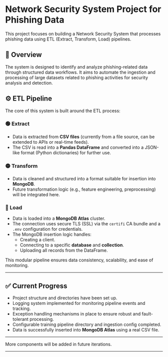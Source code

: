 # Network Security System Project for Phishing Data

This project focuses on building a Network Security System that processes phishing data using ETL (Extract, Transform, Load) pipelines.

## 📌 Overview

The system is designed to identify and analyze phishing-related data through structured data workflows. It aims to automate the ingestion and processing of large datasets related to phishing activities for security analysis and detection.

## ⚙️ ETL Pipeline

The core of this system is built around the ETL process:

### 🟢 Extract
- Data is extracted from **CSV files** (currently from a file source, can be extended to APIs or real-time feeds).
- The CSV is read into a **Pandas DataFrame** and converted into a JSON-like format (Python dictionaries) for further use.

### 🟡 Transform
- Data is cleaned and structured into a format suitable for insertion into **MongoDB**.
- Future transformation logic (e.g., feature engineering, preprocessing) will be integrated here.

### 🔵 Load
- Data is loaded into a **MongoDB Atlas** cluster.
- The connection uses secure TLS (SSL) via the `certifi` CA bundle and a `.env` configuration for credentials.
- The MongoDB insertion logic handles:
  - Creating a client.
  - Connecting to a specific **database** and **collection**.
  - Uploading all records from the DataFrame.

This modular pipeline ensures data consistency, scalability, and ease of monitoring.

---

## ✅ Current Progress

-  Project structure and directories have been set up.
-  Logging system implemented for monitoring pipeline events and tracking.
-  Exception handling mechanisms in place to ensure robust and fault-tolerant processing.
-  Configurable training pipeline directory and ingestion config completed.
-  Data is successfully inserted into **MongoDB Atlas** using a real CSV file.

---

More components will be added in future iterations.

---

